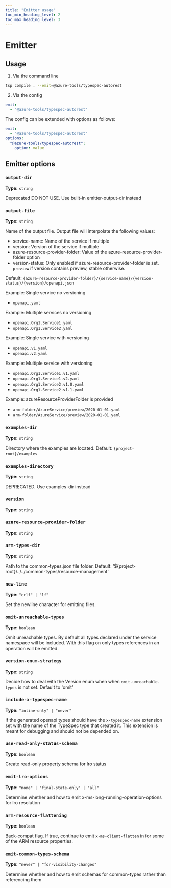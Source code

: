 ```yaml
---
title: "Emitter usage"
toc_min_heading_level: 2
toc_max_heading_level: 3
---
```


# Emitter

## Usage

1. Via the command line

```bash
tsp compile . --emit=@azure-tools/typespec-autorest
```

2. Via the config

```yaml
emit:
  - "@azure-tools/typespec-autorest"
```

The config can be extended with options as follows:

```yaml
emit:
  - "@azure-tools/typespec-autorest"
options:
  "@azure-tools/typespec-autorest":
    option: value
```

## Emitter options

### `output-dir`

**Type:** `string`

Deprecated DO NOT USE. Use built-in emitter-output-dir instead

### `output-file`

**Type:** `string`

Name of the output file.
Output file will interpolate the following values:

- service-name: Name of the service if multiple
- version: Version of the service if multiple
- azure-resource-provider-folder: Value of the azure-resource-provider-folder option
- version-status: Only enabled if azure-resource-provider-folder is set. `preview` if version contains preview, stable otherwise.

Default: `{azure-resource-provider-folder}/{service-name}/{version-status}/{version}/openapi.json`

Example: Single service no versioning

- `openapi.yaml`

Example: Multiple services no versioning

- `openapi.Org1.Service1.yaml`
- `openapi.Org1.Service2.yaml`

Example: Single service with versioning

- `openapi.v1.yaml`
- `openapi.v2.yaml`

Example: Multiple service with versioning

- `openapi.Org1.Service1.v1.yaml`
- `openapi.Org1.Service1.v2.yaml`
- `openapi.Org1.Service2.v1.0.yaml`
- `openapi.Org1.Service2.v1.1.yaml`

Example: azureResourceProviderFolder is provided

- `arm-folder/AzureService/preview/2020-01-01.yaml`
- `arm-folder/AzureService/preview/2020-01-01.yaml`

### `examples-dir`

**Type:** `string`

Directory where the examples are located. Default: `{project-root}/examples`.

### `examples-directory`

**Type:** `string`

DEPRECATED. Use examples-dir instead

### `version`

**Type:** `string`

### `azure-resource-provider-folder`

**Type:** `string`

### `arm-types-dir`

**Type:** `string`

Path to the common-types.json file folder. Default: '${project-root}/../../common-types/resource-management'

### `new-line`

**Type:** `"crlf" | "lf"`

Set the newline character for emitting files.

### `omit-unreachable-types`

**Type:** `boolean`

Omit unreachable types. By default all types declared under the service namespace will be included. With this flag on only types references in an operation will be emitted.

### `version-enum-strategy`

**Type:** `string`

Decide how to deal with the Version enum when when `omit-unreachable-types` is not set. Default to 'omit'

### `include-x-typespec-name`

**Type:** `"inline-only" | "never"`

If the generated openapi types should have the `x-typespec-name` extension set with the name of the TypeSpec type that created it.
This extension is meant for debugging and should not be depended on.

### `use-read-only-status-schema`

**Type:** `boolean`

Create read-only property schema for lro status

### `emit-lro-options`

**Type:** `"none" | "final-state-only" | "all"`

Determine whether and how to emit x-ms-long-running-operation-options for lro resolution

### `arm-resource-flattening`

**Type:** `boolean`

Back-compat flag. If true, continue to emit `x-ms-client-flatten` in for some of the ARM resource properties.

### `emit-common-types-schema`

**Type:** `"never" | "for-visibility-changes"`

Determine whether and how to emit schemas for common-types rather than referencing them
